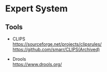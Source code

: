 # Expert System

## Tools
+ CLIPS  
    https://sourceforge.net/projects/clipsrules/  
    https://github.com/smarr/CLIPS(Archived)  

+ Drools  
    https://www.drools.org/  